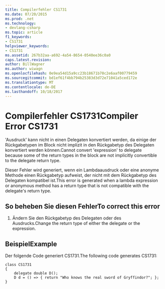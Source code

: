 ```yaml
---
title: Compilerfehler CS1731
ms.date: 07/20/2015
ms.prod: .net
ms.technology:
- devlang-csharp
ms.topic: article
f1_keywords:
- CS1731
helpviewer_keywords:
- CS1731
ms.assetid: 267b32aa-a692-4a54-8654-0540ee36c0a0
caps.latest.revision: 
author: BillWagner
ms.author: wiwagn
ms.openlocfilehash: 0e9ea54d15a9cc23b18671b70c2e6aaf00779459
ms.sourcegitcommit: bd1ef61f4bb794b25383d3d72e71041a5ced172e
ms.translationtype: MT
ms.contentlocale: de-DE
ms.lasthandoff: 10/18/2017
---
```

# <a name="compiler-error-cs1731"></a><span data-ttu-id="0e059-102">Compilerfehler CS1731</span><span class="sxs-lookup"><span data-stu-id="0e059-102">Compiler Error CS1731</span></span>
<span data-ttu-id="0e059-103">'Ausdruck' kann nicht in einen Delegaten konvertiert werden, da einige der Rückgabetypen im Block nicht implizit in den Rückgabetyp des Delegaten konvertiert werden können.</span><span class="sxs-lookup"><span data-stu-id="0e059-103">Cannot convert 'expression' to delegate because some of the return types in the block are not implicitly convertible to the delegate return type.</span></span>  
  
 <span data-ttu-id="0e059-104">Dieser Fehler wird generiert, wenn ein Lambdaausdruck oder eine anonyme Methode einen Rückgabetyp aufweist, der nicht mit dem Rückgabetyp des Delegaten kompatibel ist.</span><span class="sxs-lookup"><span data-stu-id="0e059-104">This error is generated when a lambda expression or anonymous method has a return type that is not compatible with the delegate's return type.</span></span>  
  
## <a name="to-correct-this-error"></a><span data-ttu-id="0e059-105">So beheben Sie diesen Fehler</span><span class="sxs-lookup"><span data-stu-id="0e059-105">To correct this error</span></span>  
  
1.  <span data-ttu-id="0e059-106">Ändern Sie den Rückgabetyp des Delegaten oder des Ausdrucks.</span><span class="sxs-lookup"><span data-stu-id="0e059-106">Change the return type of either the delegate or the expression.</span></span>  
  
## <a name="example"></a><span data-ttu-id="0e059-107">Beispiel</span><span class="sxs-lookup"><span data-stu-id="0e059-107">Example</span></span>  
 <span data-ttu-id="0e059-108">Der folgende Code generiert CS1731.</span><span class="sxs-lookup"><span data-stu-id="0e059-108">The following code generates CS1731:</span></span>  
  
```  
class CS1731  
{  
    delegate double D();  
    D d = () => { return "Who knows the real sword of Gryffindor?"; };  
}  
```
